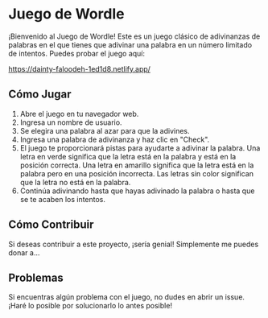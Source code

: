 # Juego de Wordle

¡Bienvenido al Juego de Wordle! Este es un juego clásico de adivinanzas de palabras en el que tienes que adivinar una palabra en un número limitado de intentos. Puedes probar el juego aquí:

https://dainty-faloodeh-1ed1d8.netlify.app/

## Cómo Jugar

1. Abre el juego en tu navegador web.
2. Ingresa un nombre de usuario.
3. Se elegira una palabra al azar para que la adivines.
4. Ingresa una palabra de adivinanza y haz clic en "Check".
5. El juego te proporcionará pistas para ayudarte a adivinar la palabra. Una letra en verde significa que la letra está en la palabra y está en la posición correcta. Una letra en amarillo significa que la letra está en la palabra pero en una posición incorrecta. Las letras sin color significan que la letra no está en la palabra.
6. Continúa adivinando hasta que hayas adivinado la palabra o hasta que se te acaben los intentos.

## Cómo Contribuir

Si deseas contribuir a este proyecto, ¡sería genial! Simplemente me puedes donar a... 

## Problemas

Si encuentras algún problema con el juego, no dudes en abrir un issue. ¡Haré lo posible por solucionarlo lo antes posible!

